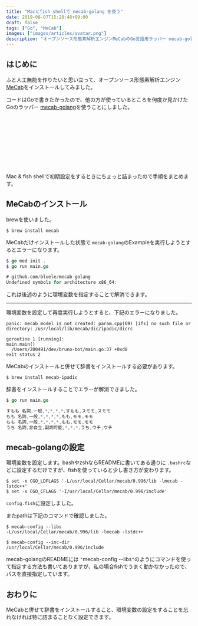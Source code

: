 ```yaml
---
title: "Macとfish shellで mecab-golang を使う"
date: 2019-08-07T15:28:48+09:00
draft: false
tags: ["Go", "MeCab"]
images: ["images/articles/avatar.png"]
description: "オープンソース形態素解析エンジンMeCabのGo言語用ラッパー mecab-golangをMacにインストールしたときの手順をまとめました。fish shellを使っていたので環境変数の設定でちょっと詰まりました。"
---
```


## はじめに
ふと人工無能を作りたいと思い立って、オープンソース形態素解析エンジン [MeCab](https://taku910.github.io/mecab/)をインストールしてみました。

コードはGoで書きたかったので、他の方が使っているところを何度か見かけたGoのラッパー [mecab-golang](https://github.com/bluele/mecab-golang)を使うことにしました。

<div class="iframely-embed"><div class="iframely-responsive" style="height: 140px; padding-bottom: 0;"><a href="https://github.com/bluele/mecab-golang" data-iframely-url="//cdn.iframe.ly/5GNgBw4"></a></div></div><script async src="//cdn.iframe.ly/embed.js" charset="utf-8"></script>

Mac & fish shellで初期設定をするときにちょっと詰まったので手順をまとめます。

## MeCabのインストール
brewを使いました。

```
$ brew install mecab
```

MeCabだけインストールした状態で `mecab-golang`のExampleを実行しようとするとエラーになります。

```go
$ go mod init .
$ go run main.go

# github.com/bluele/mecab-golang
Undefined symbols for architecture x86_64:
```
これは後述のように環境変数を指定することで解消できます。

***

環境変数を設定して再度実行しようとすると、下記のエラーになりました。

```
panic: mecab_model is not created: param.cpp(69) [ifs] no such file or directory: /usr/local/lib/mecab/dic/ipadic/dicrc

goroutine 1 [running]:
main.main()
  /Users/200491/dev/bruno-bot/main.go:37 +0xd8
exit status 2
```

MeCabのインストールと併せて辞書をインストールする必要があります。

```
$ brew install mecab-ipadic
```

辞書をインストールすることでエラーが解消できました。

```go
$ go run main.go

すもも 名詞,一般,*,*,*,*,すもも,スモモ,スモモ
もも 名詞,一般,*,*,*,*,もも,モモ,モモ
もも 名詞,一般,*,*,*,*,もも,モモ,モモ
うち 名詞,非自立,副詞可能,*,*,*,うち,ウチ,ウチ
```

## mecab-golangの設定
環境変数を設定します。bashやzshならREADMEに書いてある通りに `.bashrc`などに設定するだけですが、fishを使っていると少し書き方が変わります。

```
$ set -x CGO_LDFLAGS '-L/usr/local/Cellar/mecab/0.996/lib -lmecab -lstdc++'
$ set -x CGO_CFLAGS '-I/usr/local/Cellar/mecab/0.996/include'
```

`config.fish`に設定しました。


またpathは下記のコマンドで確認しました。
```
$ mecab-config --libs
-L/usr/local/Cellar/mecab/0.996/lib -lmecab -lstdc++

$ mecab-config --inc-dir
/usr/local/Cellar/mecab/0.996/include
```

mecab-golangのREADMEには `"`mecab-config --libs`"`のようにコマンドを使って指定する方法も書いてありますが、私の場合fishでうまく動かなかったので、パスを直接指定しています。


## おわりに
MeCabと併せて辞書をインストールすること、環境変数の設定をすることを忘れなければ特に詰まることなく設定できます。


